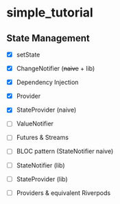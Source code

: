 # simple_tutorial

## State Management
- [x] setState
- [x] ChangeNotifier (~~naive~~ + lib)
- [x] Dependency Injection
- [x] Provider

- [x] StateProvider (naive)
- [ ] ValueNotifier
- [ ] Futures & Streams
- [ ] BLOC pattern (StateNotifier naive)
- [ ] StateNotifier (lib)
- [ ] StateProvider (lib)
- [ ] Providers & equivalent Riverpods
